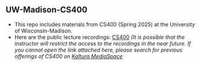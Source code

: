 ## UW-Madison-CS400
- This repo includes materials from CS400 (Spring 2025) at the University of Wisconsin-Madison.
- Here are the public lecture recordings: [CS400](https://mediaspace.wisc.edu/channel/CS400%2BSpring%2B2025%2BLec003/368892822) *(It is possible that the instructor will restrict the access to the recordings in the near future. If you cannot open the link attached here, please search for previous offerings of CS400 on [Kaltura MediaSpace](https://mediaspace.wisc.edu/)*
